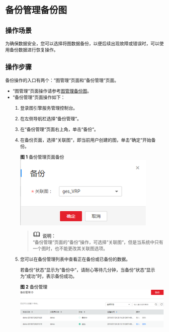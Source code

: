 # 备份管理备份图<a name="ges_01_0018"></a>

## 操作场景<a name="section92613514355"></a>

为确保数据安全，您可以选择将图数据备份，以便后续出现故障或错误时，可以使用备份数据进行恢复操作。

## 操作步骤<a name="section18333121833512"></a>

备份操作的入口有两个：“图管理“页面和“备份管理“页面。

-   “图管理“页面操作请参考[图管理备份图](图管理备份图.md)。
-   “备份管理“页面操作如下：
    1.  登录图引擎服务管理控制台。
    2.  在左侧导航栏选择“备份管理“。
    3.  在“备份管理“页面右上角，单击“备份“。
    4.  在备份页面，选择“关联图“，即当前用户创建的图，单击“确定“开始备份。

        **图 1**  备份管理页面备份<a name="fig8285255468"></a>  
        ![](figures/备份管理页面备份.png "备份管理页面备份")

        >![](public_sys-resources/icon-note.gif) **说明：**   
        >“备份管理“页面的“备份“操作，可选择“关联图“，但是当系统中只有一个图时，也不能更改其关联图选项。  

    5.  您可以在备份管理列表中查看正在备份或已备份的数据。

        若备份“状态“显示为“备份中“，请耐心等待几分钟，当备份“状态“显示为“成功“时，表示备份成功。

        **图 2**  备份管理<a name="fig1982010216548"></a>  
        ![](figures/备份管理.png "备份管理")



